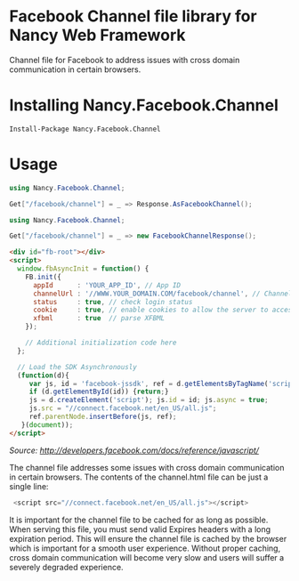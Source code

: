 # Facebook Channel file library for Nancy Web Framework

Channel file for Facebook to address issues with cross domain communication in certain browsers.

# Installing Nancy.Facebook.Channel

```
Install-Package Nancy.Facebook.Channel
```

# Usage

```c#
using Nancy.Facebook.Channel;

Get["/facebook/channel"] = _ => Response.AsFacebookChannel();
```

```c#
using Nancy.Facebook.Channel;

Get["/facebook/channel"] = _ => new FacebookChannelResponse();
```

```html
<div id="fb-root"></div>
<script>
  window.fbAsyncInit = function() {
    FB.init({
      appId      : 'YOUR_APP_ID', // App ID
      channelUrl : '//WWW.YOUR_DOMAIN.COM/facebook/channel', // Channel File for x-domain communication
      status     : true, // check login status
      cookie     : true, // enable cookies to allow the server to access the session
      xfbml      : true  // parse XFBML
    });

    // Additional initialization code here
  };

  // Load the SDK Asynchronously
  (function(d){
     var js, id = 'facebook-jssdk', ref = d.getElementsByTagName('script')[0];
     if (d.getElementById(id)) {return;}
     js = d.createElement('script'); js.id = id; js.async = true;
     js.src = "//connect.facebook.net/en_US/all.js";
     ref.parentNode.insertBefore(js, ref);
   }(document));
</script>
```
*Source: http://developers.facebook.com/docs/reference/javascript/*

The channel file addresses some issues with cross domain communication in certain browsers. The contents of the channel.html file can be just a single line:

```javascript
 <script src="//connect.facebook.net/en_US/all.js"></script>
 ```

It is important for the channel file to be cached for as long as possible. When serving this file, you must send valid Expires headers with a long expiration period. This will ensure the channel file is cached by the browser which is important for a smooth user experience. Without proper caching, cross domain communication will become very slow and users will suffer a severely degraded experience.
